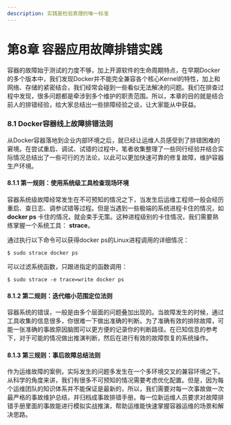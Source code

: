 ```yaml
---
description: 实践是检验真理的唯一标准
---
```


# 第8章 容器应用故障排错实践

容器的故障始于测试的力度不够，加上开源软件的生命周期特点，在早期Docker的多个版本中，我们发现Docker并不能完全兼容各个核心Kernel的特性，加上和网络、存储的紧密结合，我们经常会碰到一些看似无法解决的问题。我们在排查过程中发现，很多问题都是牵涉到多个维护的职责范围。所以，本章的目的就是结合前人的排错经验，给大家总结出一些排障经验之谈，让大家能从中获益。

### 8.1 Docker容器线上故障排错法则

从Docker容器落地到企业内部环境之后，就已经让运维人员感受到了排错困难的窘境。在尝试重启、调试、试错的过程中，笔者收集整理了一些同行经验并结合实际情况总结出了一些可行的方法论，以此可以更加快速可靠的修复故障，维护容器生产环境。

#### 8.1.1 第一规则：使用系统级工具检查现场环境

容器系统级故障经常发生在不可预知的情况之下，当发生后运维工程师一般会经历重启、查日志、调参试错等过程。但是当遇到一些极端的系统进程卡住的情况，如 **docker ps** 卡住的情况，就会束手无策。这种进程级别的卡住情况，我们需要熟练掌握一个系统工具： **strace**。

通过执行以下命令可以获得docker ps的Linux进程调用的详细情况：

```text
$ sudo strace docker ps

```

可以过滤系统函数，只跟进指定的函数调用：

```text
$ sudo strace -e trace=write docker ps

```

#### 8.1.2 第二规则：迭代缩小范围定位法则

容器系统的错误，一般是由多个层面的问题叠加出现的。当故障发生的时候，通过工具收集的信息很多，你很难一下做出准确的判断。为了准确有效的排除故障，可能一张准确的事故原因脑图可以更方便的记录你的判断路径。在已知信息的参考下，对于可能的情况做出推演判断，然后在进行有效的故障恢复的系统操作。

#### 8.1.3 第三规则：事后故障总结法则

作为运维故障的案例，实际发生的问题多发生在一个多环境交叉的兼容环境之下。从科学的角度来讲，我们有很多不可预知的情况需要考虑优化配置。但是，因为每个运维团队的知识体系并不能保证是最新的，所以，我们需要对每一次事故做一次最严格的事故维护总结，并归档成事故排错手册。每一位新运维人员要求对故障排错手册里面的事故能进行模拟实战推演，帮助运维能快速掌握容器运维的场景和解决思路。





